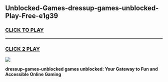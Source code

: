 
## Unblocked-Games-dressup-games-unblocked-Play-Free-e1g39
<h3>
<a href="https://premium76.site?title=dressup-games-unblocked&ref=10A">CLICK TO PLAY</a></h3>
<hr>

<h3>
<a href="https://premium76.site?title=dressup-games-unblocked&ref=10A">CLICK 2 PLAY</a>
  
</h3>

<a href="https://premium76.site?title=dressup-games-unblocked&ref=10A"><img src="https://clearcache.store/games.png"></a>


**dressup-games-unblocked games unblocked: Your Gateway to Fun and Accessible Online Gaming**
